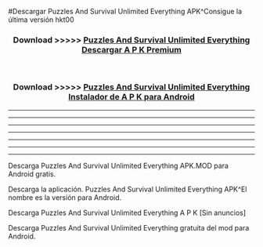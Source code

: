 #Descargar Puzzles And Survival Unlimited Everything  APK^Consigue la última versión hkt00



<div align="center">
<h3>Download >>>>> <a href="https://es-sites.web.app/?es= Puzzles And Survival Unlimited Everything ">Puzzles And Survival Unlimited Everything  Descargar A P K Premium</a></h3><br>

<h3>Download >>>>> <a href="https://es-sites.web.app/?es= Puzzles And Survival Unlimited Everything ">Puzzles And Survival Unlimited Everything  Instalador de A P K para Android</a></h3>
</div>


----------------------------------------------------------

----------------------------------------------------------

----------------------------------------------------------

----------------------------------------------------------

----------------------------------------------------------

----------------------------------------------------------

----------------------------------------------------------

Descarga Puzzles And Survival Unlimited Everything  APK.MOD para Android gratis.

Descarga la aplicación. Puzzles And Survival Unlimited Everything  APK^El nombre es la versión para Android.

Descarga Puzzles And Survival Unlimited Everything  A P K [Sin anuncios]

Descarga Puzzles And Survival Unlimited Everything  gratuita del mod para Android.


